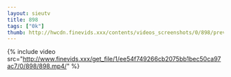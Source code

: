 ```yaml
--- 
layout: sieutv
title: 898
tags: ["0k"]
thumb: http://hwcdn.finevids.xxx/contents/videos_screenshots/0/898/preview.mp4.jpg
---
```

{% include video src="http://www.finevids.xxx/get_file/1/ee54f749266cb2075bb1bec50ca97ac7/0/898/898.mp4/" %} 

